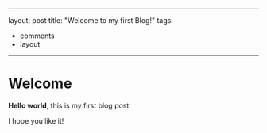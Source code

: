 
---
layout: post
title:  "Welcome to my first Blog!"
tags:
  - comments
  - layout
---

# Welcome

**Hello world**, this is my first blog post.

I hope you like it!
